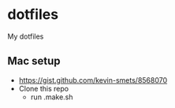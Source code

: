 # dotfiles
My dotfiles

## Mac setup

- https://gist.github.com/kevin-smets/8568070
- Clone this repo
  - run .make.sh

